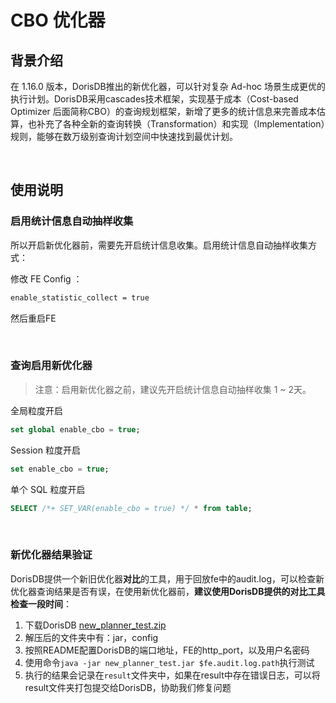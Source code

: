 
# CBO 优化器

## 背景介绍

在 1.16.0 版本，DorisDB推出的新优化器，可以针对复杂 Ad-hoc 场景生成更优的执行计划。DorisDB采用cascades技术框架，实现基于成本（Cost-based Optimizer 后面简称CBO）的查询规划框架，新增了更多的统计信息来完善成本估算，也补充了各种全新的查询转换（Transformation）和实现（Implementation）规则，能够在数万级别查询计划空间中快速找到最优计划。

<br>

## 使用说明

### 启用统计信息自动抽样收集

所以开启新优化器前，需要先开启统计信息收集。启用统计信息自动抽样收集方式：

修改 FE Config ：

~~~Apache
enable_statistic_collect = true
~~~

然后重启FE

<br>

### 查询启用新优化器

> 注意：启用新优化器之前，建议先开启统计信息自动抽样收集 1 ~ 2天。

全局粒度开启

~~~SQL
set global enable_cbo = true;
~~~

Session 粒度开启

~~~SQL
set enable_cbo = true;

~~~

单个 SQL 粒度开启

~~~SQL
SELECT /*+ SET_VAR(enable_cbo = true) */ * from table;
~~~

<br>

### 新优化器结果验证

DorisDB提供一个新旧优化器**对比**的工具，用于回放fe中的audit.log，可以检查新优化器查询结果是否有误，在使用新优化器前，**建议使用DorisDB提供的对比工具检查一段时间**：

1. 下载DorisDB [new\_planner\_test.zip](http://dorisdb-public.oss-cn-zhangjiakou.aliyuncs.com/new_planner_test.zip)
2. 解压后的文件夹中有：jar，config
3. 按照README配置DorisDB的端口地址，FE的http_port，以及用户名密码
4. 使用命令`java -jar new_planner_test.jar $fe.audit.log.path`执行测试
5. 执行的结果会记录在`result`文件夹中，如果在result中存在错误日志，可以将result文件夹打包提交给DorisDB，协助我们修复问题

